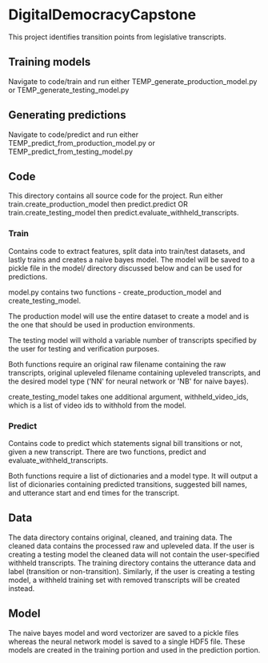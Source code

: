 # DigitalDemocracyCapstone

This project identifies transition points from legislative transcripts. 

## Training models

Navigate to code/train and run either TEMP_generate_production_model.py or TEMP_generate_testing_model.py

## Generating predictions

Navigate to code/predict and run either TEMP_predict_from_production_model.py or TEMP_predict_from_testing_model.py

## Code

This directory contains all source code for the project. 
Run either train.create_production_model then predict.predict OR train.create_testing_model
then predict.evaluate_withheld_transcripts.

### Train

Contains code to extract features, split data into train/test datasets, and lastly trains and creates
a naive bayes model. The model will be saved to a pickle file in the model/ directory discussed below
and can be used for predictions. 

model.py contains two functions - create_production_model and create_testing_model.

The production model will use the entire dataset to create a model and is the one that should be used
in production environments.

The testing model will withold a variable number of transcripts specified by the user for testing and
verification purposes. 

Both functions require an original raw filename containing the raw transcripts, original upleveled 
filename containing upleveled transcripts, and the desired model type ('NN' for neural network or 'NB'
for naive bayes). 

create_testing_model takes one additional argument, withheld_video_ids, which is a list of video ids
to withhold from the model.

### Predict

Contains code to predict which statements signal bill transitions or not, given a new transcript. 
There are two functions, predict and evaluate_withheld_transcripts.

Both functions require a list of dictionaries and a model type. It will output a list of dicionaries 
containing predicted transitions, suggested bill names, and utterance start and end times for the transcript.

## Data

The data directory contains original, cleaned, and training data. The cleaned data contains the processed raw and upleveled data. If the user is creating a testing model the cleaned data will not contain the user-specified withheld transcripts. The training directory contains the utterance data and label (transition or non-transition). Similarly, if the user is creating a testing model, a withheld training set with removed transcripts will be created instead.

## Model

The naive bayes model and word vectorizer are saved to a pickle files whereas the neural network model is saved to a single HDF5 file. These models are created in the training portion and used in the prediction portion.

